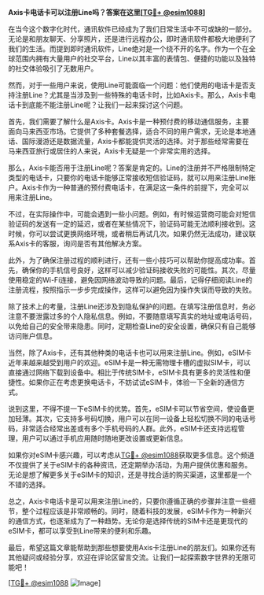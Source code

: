 **Axis卡电话卡可以注册Line吗？答案在这里[[TG💪+ @esim1088](https://t.me/s/esim1088)]**

在当今这个数字化时代，通讯软件已经成为了我们日常生活中不可或缺的一部分。无论是和朋友聊天、分享照片，还是进行远程办公，即时通讯软件都极大地便利了我们的生活。而提到即时通讯软件，Line绝对是一个绕不开的名字。作为一个在全球范围内拥有大量用户的社交平台，Line以其丰富的表情包、便捷的功能以及独特的社交体验吸引了无数用户。

然而，对于一些用户来说，使用Line可能面临一个问题：他们使用的电话卡是否支持注册Line？尤其是当涉及到一些特殊的电话卡时，比如Axis卡。那么，Axis卡电话卡到底能不能注册Line呢？让我们一起来探讨这个问题。

首先，我们需要了解什么是Axis卡。Axis卡是一种预付费的移动通信服务，主要面向马来西亚市场。它提供了多种套餐选择，适合不同的用户需求，无论是本地通话、国际漫游还是数据流量，Axis卡都能提供灵活的选择。对于那些经常需要在马来西亚旅行或居住的人来说，Axis卡无疑是一个非常实用的选择。

那么，Axis卡能否用于注册Line呢？答案是肯定的。Line的注册并不严格限制特定类型的电话卡，只要你的电话卡能够正常接收短信验证码，就可以用来注册Line账户。Axis卡作为一种普通的预付费电话卡，在满足这一条件的前提下，完全可以用来注册Line。

不过，在实际操作中，可能会遇到一些小问题。例如，有时候运营商可能会对短信验证码的发送有一定的延迟，或者在某些情况下，验证码可能无法顺利接收到。这时候，你可以尝试更换网络环境，或者稍后再试几次。如果仍然无法成功，建议联系Axis卡的客服，询问是否有其他解决方案。

此外，为了确保注册过程的顺利进行，还有一些小技巧可以帮助你提高成功率。首先，确保你的手机信号良好，这样可以减少验证码接收失败的可能性。其次，尽量使用稳定的Wi-Fi连接，避免因网络波动导致的问题。最后，记得仔细阅读Line的注册流程，按照指示一步步完成操作，这样可以避免因为操作失误而导致的失败。

除了技术上的考量，注册Line还涉及到隐私保护的问题。在填写注册信息时，务必注意不要泄露过多的个人隐私信息。例如，不要随意填写真实的地址或电话号码，以免给自己的安全带来隐患。同时，定期检查Line的安全设置，确保只有自己能够访问账户信息。

当然，除了Axis卡，还有其他种类的电话卡也可以用来注册Line。例如，eSIM卡近年来越来越受到用户的欢迎。eSIM卡是一种无需物理卡槽的虚拟SIM卡，可以直接通过网络下载到设备中。相比于传统SIM卡，eSIM卡具有更多的灵活性和便捷性。如果你正在考虑更换电话卡，不妨试试eSIM卡，体验一下全新的通信方式。

说到这里，不得不提一下eSIM卡的优势。首先，eSIM卡可以节省空间，使设备更加轻薄。其次，它支持多号码切换，用户可以在同一设备上轻松切换不同的电话号码，非常适合经常出差或有多个手机号码的人群。此外，eSIM卡还支持远程管理，用户可以通过手机应用随时随地更改设置或更新信息。

如果你对eSIM卡感兴趣，可以考虑从[TG💪+ @esim1088](https://t.me/s/esim1088)获取更多信息。这个频道不仅提供了关于eSIM卡的各种资讯，还定期举办活动，为用户提供优惠和服务。无论是想了解更多关于eSIM卡的知识，还是寻找合适的购买渠道，这里都是一个不错的选择。

总之，Axis卡电话卡是可以用来注册Line的，只要你遵循正确的步骤并注意一些细节，整个过程应该是非常顺畅的。同时，随着科技的发展，eSIM卡作为一种新兴的通信方式，也逐渐成为了一种趋势。无论你是选择传统的SIM卡还是更现代的eSIM卡，都可以享受到Line带来的便利和乐趣。

最后，希望这篇文章能帮助到那些想要使用Axis卡注册Line的朋友们。如果你还有其他疑问或经验分享，欢迎在评论区留言交流。让我们一起探索数字世界的无限可能吧！

[[TG💪+ @esim1088](https://t.me/s/esim1088) ![Image](https://i.postimg.cc/4NQfJmqS/Snipaste-2025-05-13-00-14-12.png)]